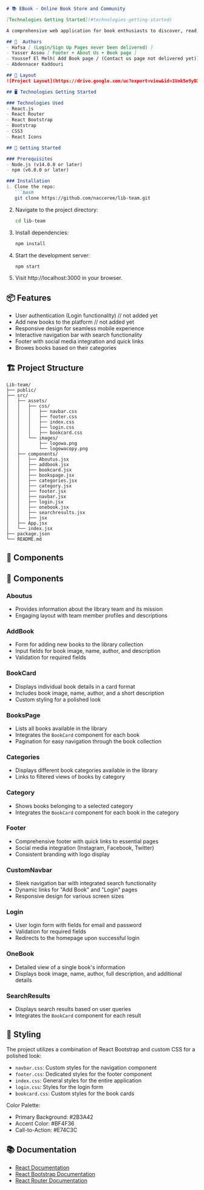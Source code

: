 ```markdown
# 📚 EBook - Online Book Store and Community

[Technologies Getting Started](#technologies-getting-started)

A comprehensive web application for book enthusiasts to discover, read, delete and and share their favorite books while building a vibrant reading community online.

## 👥  Authors
- Hafsa [ (Login/Sign Up Pages never been delivered) ]
- Yasser Assou [ Footer + About Us + Book page ]
- Youssef El Melh( Add Book page / (Contact us page not delivered yet))
- Abdennacer Kaddouri

## 🎨 Layout
![Project Layout](https://drive.google.com/uc?export=view&id=1Vmk5e9yD3z4DftCYspCQJoYYvZcLjYOx)

## 🖥️ Technologies Getting Started

### Technologies Used
- React.js
- React Router
- React Bootstrap
- Bootstrap
- CSS3
- React Icons

## 🚀 Getting Started

### Prerequisites
- Node.js (v14.0.0 or later)
- npm (v6.0.0 or later)

### Installation
1. Clone the repo:
   ```bash
   git clone https://github.com/nacceree/lib-team.git
   ```
2. Navigate to the project directory:
   ```bash
   cd lib-team
   ```
3. Install dependencies:
   ```bash
   npm install
   ```
4. Start the development server:
   ```bash
   npm start
   ```
5. Visit http://localhost:3000 in your browser.

## 📦 Features
- User authentication (Login functionality) // not added yet 
- Add new books to the platform // not added yet 
- Responsive design for seamless mobile experience
- Interactive navigation bar with search functionality
- Footer with social media integration and quick links
- Browes books based on their categories

## 🏗️ Project Structure
```
Lib-team/
├── public/
├── src/
│   ├── assets/
│   │   ├── css/
│   │   │   ├── navbar.css
│   │   │   ├── footer.css
│   │   │   ├── index.css
│   │   │   ├── login.css
│   │   │   ├── bookcard.css
│   │   └── images/
│   │       ├── logowa.png
│   │       └── logowacopy.png
│   ├── components/
│   │   ├── Aboutus.jsx
│   │   ├── addbook.jsx
│   │   ├── bookcard.jsx
│   │   ├── bookspage.jsx
│   │   ├── categories.jsx
│   │   ├── category.jsx
│   │   ├── footer.jsx
│   │   ├── navbar.jsx
│   │   ├── login.jsx
│   │   ├── onebook.jsx
│   │   ├── searchresults.jsx
│   │   ├── jsx
│   ├── App.jsx
│   └── index.jsx
├── package.json
└── README.md
```

## 🧩 Components

## 🧩 Components

### Aboutus
- Provides information about the library team and its mission
- Engaging layout with team member profiles and descriptions

### AddBook
- Form for adding new books to the library collection
- Input fields for book image, name, author, and description
- Validation for required fields

### BookCard
- Displays individual book details in a card format
- Includes book image, name, author, and a short description
- Custom styling for a polished look

### BooksPage
- Lists all books available in the library
- Integrates the `BookCard` component for each book
- Pagination for easy navigation through the book collection

### Categories
- Displays different book categories available in the library
- Links to filtered views of books by category

### Category
- Shows books belonging to a selected category
- Integrates the `BookCard` component for each book in the category

### Footer
- Comprehensive footer with quick links to essential pages
- Social media integration (Instagram, Facebook, Twitter)
- Consistent branding with logo display

### CustomNavbar
- Sleek navigation bar with integrated search functionality
- Dynamic links for "Add Book" and "Login" pages
- Responsive design for various screen sizes

### Login
- User login form with fields for email and password
- Validation for required fields
- Redirects to the homepage upon successful login

### OneBook
- Detailed view of a single book's information
- Displays book image, name, author, full description, and additional details

### SearchResults
- Displays search results based on user queries
- Integrates the `BookCard` component for each result

## 🎨 Styling

The project utilizes a combination of React Bootstrap and custom CSS for a polished look:

- `navbar.css`: Custom styles for the navigation component
- `footer.css`: Dedicated styles for the footer component
- `index.css`: General styles for the entire application
- `login.css`: Styles for the login form
- `bookcard.css`: Custom styles for the book cards

Color Palette:
- Primary Background: #2B3A42
- Accent Color: #BF4F36
- Call-to-Action: #E74C3C

## 📚 Documentation
- [React Documentation](https://reactjs.org/docs/getting-started.html)
- [React Bootstrap Documentation](https://react-bootstrap.github.io/)
- [React Router Documentation](https://reactrouter.com/web/guides/quick-start)

